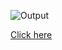 ![Output](https://user-images.githubusercontent.com/75884855/158943135-139d40b4-b029-4d30-bf48-2e68217d2fd9.png)

[Click here](https://swastik171041.github.io/Coursera-HTML-CSS-and-JavaScript-for-Web-Developers/Assignments/module-4/index.html)
